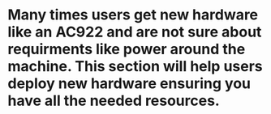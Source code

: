 # Many times users get new hardware like an AC922 and are not sure about requirments like power around the machine. This section will help users deploy new hardware ensuring you have all the needed resources. 

